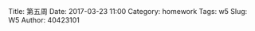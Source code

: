 Title: 第五周
Date: 2017-03-23 11:00
Category: homework
Tags: w5
Slug: W5
Author: 40423101


<!-- PELICAN_END_SUMMARY -->
